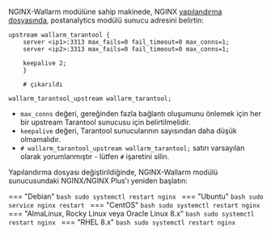 NGINX-Wallarm modülüne sahip makinede, NGINX [yapılandırma dosyasında](https://docs.nginx.com/nginx/admin-guide/basic-functionality/managing-configuration-files/), postanalytics modülü sunucu adresini belirtin:

```
upstream wallarm_tarantool {
    server <ip1>:3313 max_fails=0 fail_timeout=0 max_conns=1;
    server <ip2>:3313 max_fails=0 fail_timeout=0 max_conns=1;
    
    keepalive 2;
    }

    # çıkarıldı

wallarm_tarantool_upstream wallarm_tarantool;
```

* `max_conns` değeri, gereğinden fazla bağlantı oluşumunu önlemek için her bir upstream Tarantool sunucusu için belirtilmelidir.
* `keepalive` değeri, Tarantool sunucularının sayısından daha düşük olmamalıdır.
* `# wallarm_tarantool_upstream wallarm_tarantool;` satırı varsayılan olarak yorumlanmıştır - lütfen `#` işaretini silin.

Yapılandırma dosyası değiştirildiğinde, NGINX-Wallarm modülü sunucusundaki NGINX/NGINX Plus'ı yeniden başlatın:

=== "Debian"
    ```bash
    sudo systemctl restart nginx
    ```
=== "Ubuntu"
    ```bash
    sudo service nginx restart
    ```
=== "CentOS"
    ```bash
    sudo systemctl restart nginx
    ```
=== "AlmaLinux, Rocky Linux veya Oracle Linux 8.x"
    ```bash
    sudo systemctl restart nginx
    ```
=== "RHEL 8.x"
    ```bash
    sudo systemctl restart nginx
    ```